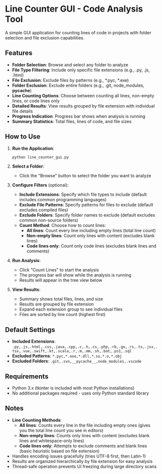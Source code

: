 # Line Counter GUI - Code Analysis Tool

A simple GUI application for counting lines of code in projects with folder selection and file exclusion capabilities.

## Features

- **Folder Selection**: Browse and select any folder to analyze
- **File Type Filtering**: Include only specific file extensions (e.g., .py, .js, .html)
- **File Exclusion**: Exclude files by patterns (e.g., *.pyc, *.exe)
- **Folder Exclusion**: Exclude entire folders (e.g., .git, node_modules, __pycache__)
- **Line Counting Options**: Choose between counting all lines, non-empty lines, or code lines only
- **Detailed Results**: View results grouped by file extension with individual file details
- **Progress Indication**: Progress bar shows when analysis is running
- **Summary Statistics**: Total files, lines of code, and file sizes

## How to Use

1. **Run the Application**:
   ```bash
   python line_counter_gui.py
   ```

2. **Select a Folder**:
   - Click the "Browse" button to select the folder you want to analyze

3. **Configure Filters** (optional):
   - **Include Extensions**: Specify which file types to include (default includes common programming languages)
   - **Exclude File Patterns**: Specify patterns for files to exclude (default excludes compiled files)
   - **Exclude Folders**: Specify folder names to exclude (default excludes common non-source folders)
   - **Count Method**: Choose how to count lines:
     - **All lines**: Count every line including empty lines (total line count)
     - **Non-empty lines**: Count only lines with content (excludes blank lines)
     - **Code lines only**: Count only code lines (excludes blank lines and comments)

4. **Run Analysis**:
   - Click "Count Lines" to start the analysis
   - The progress bar will show while the analysis is running
   - Results will appear in the tree view below

5. **View Results**:
   - Summary shows total files, lines, and size
   - Results are grouped by file extension
   - Expand each extension group to see individual files
   - Files are sorted by line count (highest first)

## Default Settings

- **Included Extensions**: `.py,.js,.html,.css,.java,.cpp,.c,.h,.cs,.php,.rb,.go,.rs,.ts,.jsx,.tsx,.vue,.swift,.kt,.scala,.r,.m,.mm,.sh,.bat,.ps1,.sql`
- **Excluded Patterns**: `*.pyc,*.exe,*.dll,*.so,*.o,*.obj`
- **Excluded Folders**: `.git,.svn,__pycache__,node_modules,.vscode`

## Requirements

- Python 3.x (tkinter is included with most Python installations)
- No additional packages required - uses only Python standard library

## Notes

- **Line Counting Methods**:
  - **All lines**: Counts every line in the file including empty ones (gives you the total line count you see in editors)
  - **Non-empty lines**: Counts only lines with content (excludes blank lines and whitespace-only lines)
  - **Code lines only**: Attempts to exclude comments and blank lines (basic heuristic based on file extension)
- Handles encoding issues gracefully (tries UTF-8 first, then Latin-1)
- Results are organized hierarchically by file extension for easy analysis
- Thread-safe operation prevents UI freezing during large directory scans 